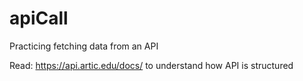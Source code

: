 # apiCall
Practicing fetching data from an API

Read: https://api.artic.edu/docs/ 
to understand how API is structured
